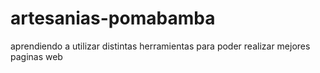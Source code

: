# artesanias-pomabamba
aprendiendo a utilizar distintas herramientas para poder realizar mejores paginas web 
